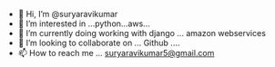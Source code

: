 - 👋 Hi, I’m @suryaravikumar
- 👀 I’m interested in ...python...aws...
- 🌱 I’m currently doing working with django ... amazon webservices
- 💞️ I’m looking to collaborate on ... Github ....
- 📫 How to reach me ... suryaravikumar5@gmail.com

<!---
suryaravikumar-pixer/suryaravikumar-pixer is a ✨ special ✨ repository because its `README.md` (this file) appears on your GitHub profile.
You can click the Preview link to take a look at your changes.
--->
